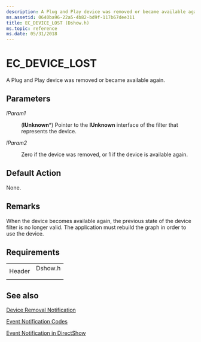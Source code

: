 ```yaml
---
description: A Plug and Play device was removed or became available again.
ms.assetid: 0640ba96-22a5-4b82-bd9f-117b67dee311
title: EC_DEVICE_LOST (Dshow.h)
ms.topic: reference
ms.date: 05/31/2018
---
```


# EC\_DEVICE\_LOST

A Plug and Play device was removed or became available again.

## Parameters

<dl> <dt>

<span id="lParam1"></span><span id="lparam1"></span><span id="LPARAM1"></span>*lParam1*
</dt> <dd>

(**IUnknown**\*) Pointer to the **IUnknown** interface of the filter that represents the device.

</dd> <dt>

<span id="lParam2"></span><span id="lparam2"></span><span id="LPARAM2"></span>*lParam2*
</dt> <dd>

Zero if the device was removed, or 1 if the device is available again.

</dd> </dl>

## Default Action

None.

## Remarks

When the device becomes available again, the previous state of the device filter is no longer valid. The application must rebuild the graph in order to use the device.

## Requirements



|                   |                                                                                    |
|-------------------|------------------------------------------------------------------------------------|
| Header<br/> | <dl> <dt>Dshow.h</dt> </dl> |



## See also

<dl> <dt>

[Device Removal Notification](device-removal-notification.md)
</dt> <dt>

[Event Notification Codes](event-notification-codes.md)
</dt> <dt>

[Event Notification in DirectShow](event-notification-in-directshow.md)
</dt> </dl>

 

 




